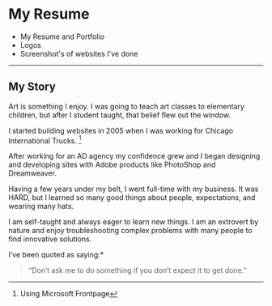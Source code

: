 # My Resume

- My Resume and Portfolio
- Logos
- Screenshot's of websites I've done

---

## My Story

Art is something I enjoy. I was going to teach art classes to elementary children, but after I student taught, that belief flew out the window.

I started building websites in 2005 when I was working for Chicago International Trucks. [^1]

After working for an AD agency my confidence grew and I began designing and developing sites with Adobe products like PhotoShop and Dreamweaver.

Having a few years under my belt, I went full-time with my business. It was HARD, but I learned so many good things about people, expectations, and wearing many hats.

I am self-taught and always eager to learn new things.  I am an extrovert by nature and enjoy troubleshooting complex problems with many people to find innovative solutions. 

I’ve been quoted as saying:*
> “Don’t ask me to do something if you don’t expect it to get done.”

[^1]: Using Microsoft Frontpage